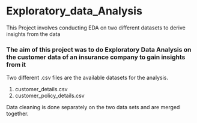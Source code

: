 # Exploratory_data_Analysis
This Project involves conducting EDA on two different datasets to derive insights from the data 
### **The aim of this project was to do Exploratory Data Analysis on the customer data of an insurance company to gain insights from it**

Two different .csv files are the available datasets for the analysis. 
1. customer_details.csv
2. customer_policy_details.csv

Data cleaning is done separately on the two data sets and are merged together.
